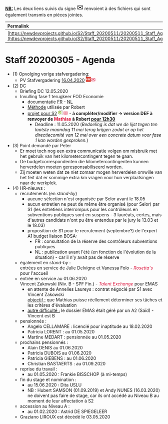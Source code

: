 <link rel="stylesheet" href="https://newdevprojects.github.io/S2/S2.css">
<link rel="stylesheet" href="S2.css">

<u><b>NB:</b></u> Les deux liens suivis du signe <font size="5px">&#9993;</font> renvoient à des fichiers qui sont également transmis en pièces jointes.

| Permalink |
| :--- |
| [https://newdevprojects.github.io/S2/Staff_20200511/20200511_Staff_Agenda.html](https://newdevprojects.github.io/S2/Staff_20200511/20200511_Staff_Agenda.html) | 

# Staff 20200305 - Agenda

* (1) Opvolging vorige stafvergadering:
	* PV Stafvergadering [16.04.2020](20200416_Staff_PV.pdf) ![](pdf.png)<font color="crimson" size="4px">&#9993;</font>
* (2) DC 
	* Briefing DC 12.05.2020
	* Invulling fase 1 terugkeer FOD Economie
		* documentatie [FR](Roadmap_terugkeer_FR.pdf) - [NL](Roadmap_terugkeer_NL.pdf)
		* [Méthode](methode.md) utilisée par Robert
		* [projet pour S2](S2_terugkeer_invulling_FASE1.xlsx) ![](excel.png)<font color="crimson" size="4px">&#9993;</font> - <b>à compléter/modifier &rarr; version DEF à renvoyer de <font color="crimson">Mathias</font> à Robert <u>pour 12h30</u></b>
			* Deadline : 11.05.2020 (*Bedoeling is dat we de lijst tegen ten laatste maandag 11 mei terug krijgen zodat er op het directiecomité van 12 mei over een concrete datum voor fase 1 kan worden gesproken.*)
* (3) Point demandé par Peter
	* Er moet toch nog een extra communicatie volgen om misbruik met het gebruik van het kilometercontingent tegen te gaan.
	* De budgetcorrespondenten die kilometercontingenten kunnen herverdelen moeten geresponsabiliseerd worden.
	* Zij moeten weten dat ze niet zomaar mogen herverdelen omwille van het feit dat er sommige extra km vragen voor hun verplaatsingen naar de werkplek. 
* (4) HR-nieuws :
	* recrutements (en *stand-by*)
		* aucune sélection n'est organisée par Selor avant le 18.05
		* aucun entretien ne peut de même être organisé (pour Selor) par S1 (les entretiens interrompus pour les contrôleurs en subventions publiques sont en suspens - 3 lauréats, certes, mais d'autres candidats n'ont pu être entendus par le jury le 13.03 et le 18.03)
		* proposition de S1 pour le recrutement (septembre?)  de l'expert A1 budget liaison BOSA:
			* FR : consultation de la réserve des contrôleurs subventions publiques
			* NL : publication avant l'été (en fonction de l'évolution de la situation) - car il n'y avait pas de réserve
	* également en *stand-by* :<br>entrées en service de Julie Delvigne et Vanessa Folo - *<font color="crimson">Rosetta's</font>* pour l'accueil
	* entrée en service au 01.06.2020<br>Vincent Zakowski (Niv. B - SPF Fin.) - *<font color="crimson">Talent Exchange</font>* pour EMAS 
		* en attente de Annelies Laureys : contrat négocié par S1 avec Vincent Zakowski<br><u>objectif :</u> que Mathias puisse réellement déterminer ses tâches et les critères d'évaluation
		* <u>autre difficulté :</u> le dossier EMAS était géré par un A2 (Saïd) - Vincent est B
	* pensionnés :
		* Angelo CELLAMARE : licencié pour inaptitude au 18.02.2020
		* Patricia LORENT : au 01.05.2020
		* Martine MEDART : pensionnée au 01.05.2020
	* prochains pensionnés :
		* Alain DENIS au 01.06.2020
		* Patricia DUBOIS au 01.06.2020
		* Patricia GIEBENS : au 01.06.2020
		* Christian BASTAERTS : au 01.09.2020
	* reprise du travail :
		* au 01.05.2020 : Frankie BISSCHOP (à mi-temps)
	* fin du stage et nomination :
		* au 15.06.2020 : Dita USLU
		* NB : Hubert SAMSON (01.09.2019) et Andy NUNES (16.03.2020) ne doivent pas faire de stage, car ils ont accédé au Niveau B au moment de leur affectation à S2
	* accession au Niveau A :
		* au 01.02.2020 : Astrid DE SPIEGELEER
	* Graziano LIROUX est décédé le 03.05.2020 

	

